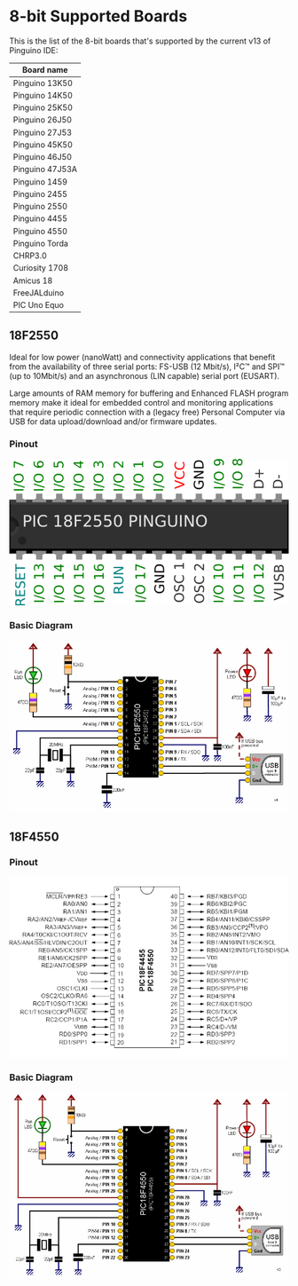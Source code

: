 # 8-bit Supported Boards

This is the list of the 8-bit boards that's supported by the current v13 of Pinguino IDE:

| Board name      |
|-----------------|
| Pinguino 13K50  |
| Pinguino 14K50  |
| Pinguino 25K50  |
| Pinguino 26J50  |
| Pinguino 27J53  |
| Pinguino 45K50  |
| Pinguino 46J50  |
| Pinguino 47J53A |
| Pinguino 1459   |
| Pinguino 2455   |
| Pinguino 2550   |
| Pinguino 4455   |
| Pinguino 4550   |
| Pinguino Torda  |
| CHRP3.0         |
| Curiosity 1708  |
| Amicus 18       |
| FreeJALduino    |
| PIC Uno Equo    |

## 18F2550

Ideal for low power (nanoWatt) and connectivity applications that benefit from the availability
of three serial ports: FS-USB (12 Mbit/s), I²C™ and SPI™ (up to 10Mbit/s) and an asynchronous
(LIN capable) serial port (EUSART).

Large amounts of RAM memory for buffering and Enhanced FLASH
program memory make it ideal for embedded control and monitoring applications that require periodic
connection with a (legacy free) Personal Computer via USB for data upload/download and/or
firmware updates.

### Pinout

![PIC 18F2550 pinout](./18F2550-pinout.png "PIC18F2550 pinout")

### Basic Diagram

![PIC 18F2550 basic diagram](./18F2550-diagram.png "PIC18F2550 basic diagram")

## 18F4550

### Pinout

![PIC 18F4550 pinout](./18F4550-pinout.gif "PIC18F4550 pinout")

### Basic Diagram

![PIC 18F4550 basic diagram](./18F4550-diagram.png "PIC18F4550 basic diagram")
